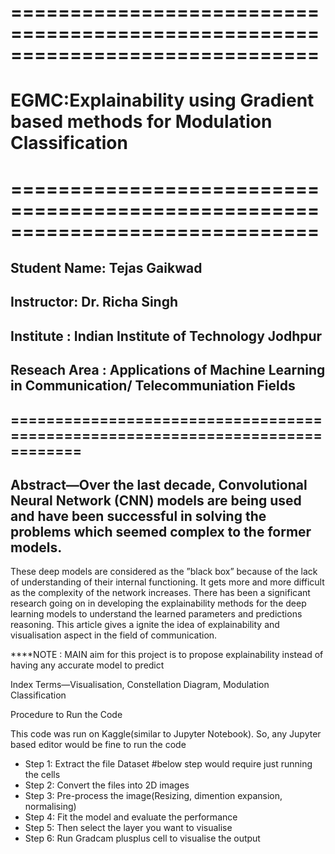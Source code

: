 # ==============================================================================
# EGMC:Explainability using Gradient based methods for Modulation Classification
# ==============================================================================	
## Student Name: Tejas Gaikwad
## Instructor: Dr. Richa Singh
## Institute : Indian Institute of Technology Jodhpur
## Reseach Area : Applications of Machine Learning in Communication/ Telecommuniation Fields
## ==============================================================================
## Abstract—Over the last decade, Convolutional Neural Network (CNN) models are being used and have been successful in solving the problems which seemed complex to the former models.
These deep models are considered as the ”black box” because of the lack of understanding of their internal functioning. It gets more and more difficult as the complexity of the network
increases. There has been a significant research going on in developing the explainability methods for the deep learning models to understand the learned parameters and predictions
reasoning. This article gives a ignite the idea of explainability and visualisation aspect in the field of communication. 

****NOTE : MAIN aim for this project is to propose explainability instead of having any accurate model to predict

Index Terms—Visualisation, Constellation Diagram, Modulation Classification

Procedure to Run the Code

This code was run on Kaggle(similar to Jupyter Notebook). So, any Jupyter based editor would be fine to run the code

* Step 1: Extract the file Dataset
#below step would require just running the cells
* Step 2: Convert the files into 2D images 
* Step 3: Pre-process the image(Resizing, dimention expansion, normalising)
* Step 4: Fit the model and evaluate the performance 
* Step 5: Then select the layer you want to visualise
* Step 6: Run Gradcam plusplus cell to visualise the output

